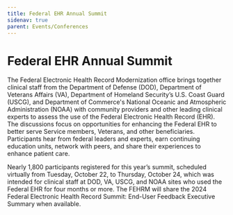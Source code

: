 ```yaml
---
title: Federal EHR Annual Summit
sidenav: true
parent: Events/Conferences
---
```

# Federal EHR Annual Summit

The Federal Electronic Health Record Modernization office brings together clinical staff from the Department of Defense (DOD), Department of Veterans Affairs (VA),  Department of Homeland Security’s U.S. Coast Guard (USCG), and Department of Commerce's National Oceanic and Atmospheric Administration (NOAA) with community providers and other leading clinical experts to assess the use of the Federal Electronic Health Record (EHR). The discussions focus on opportunities for enhancing the Federal EHR to better serve Service members, Veterans, and other beneficiaries. Participants hear from federal leaders and experts, earn continuing education units, network with peers, and share their experiences to enhance patient care.

Nearly 1,800 participants registered for this year’s summit, scheduled virtually from Tuesday, October 22, to Thursday, October 24, which was intended for clinical staff at DOD, VA, USCG, and NOAA sites who used the Federal EHR for four months or more. The FEHRM will share the 2024 Federal Electronic Health Record Summit: End-User Feedback Executive Summary when available.
